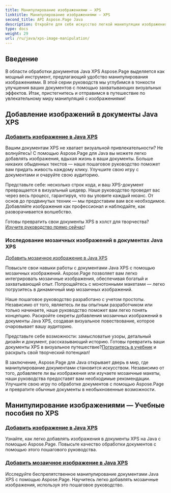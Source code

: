 ```yaml
---
title: Манипулирование изображениями — XPS
linktitle: Манипулирование изображениями — XPS
second_title: API Aspose.Page Java
description: Откройте для себя искусство легкой манипуляции изображениями в документах Java XPS с помощью Aspose.Page. Научитесь легко добавлять и размещать изображения для улучшения обработки документов.
type: docs
weight: 29
url: /ru/java/xps-image-manipulation/
---
```


## Введение

В области обработки документов Java XPS Aspose.Page выделяется как мощный инструмент, предлагающий удобство манипулирования изображениями. В этой серии руководств мы углубимся в тонкости улучшения ваших документов с помощью захватывающих визуальных эффектов. Итак, пристегнитесь и отправимся в путешествие по увлекательному миру манипуляций с изображениями!

## Добавление изображений в документы Java XPS
### [Добавить изображение в Java XPS](./add-image/)

Вашим документам XPS не хватает визуальной привлекательности? Не волнуйтесь! С помощью Aspose.Page для Java вы можете легко добавлять изображения, вдыхая жизнь в ваши документы. Больше никаких обыденных текстов — наше пошаговое руководство поможет вам придать живость каждому клику. Улучшите свою игру с документами и очаруйте свою аудиторию.

Представьте себе: несколько строк кода, и ваш XPS-документ превращается в визуальный шедевр. Наше руководство проведет вас через весь процесс, гарантируя, что вы уловите каждый нюанс. От основ до продвинутых техник — мы предоставим вам все необходимое. Добавляйте изображения как профессионал и наблюдайте, как разворачивается волшебство.

 Готовы превратить свои документы XPS в холст для творчества?[Изучите руководство прямо сейчас](./add-image/)!

### Исследование мозаичных изображений в документах Java XPS
[Добавить мозаичное изображение в Java XPS](./add-tiled-image/)

Повысьте свои навыки работы с документами Java XPS с помощью мозаичных изображений. Aspose.Page позволяет вам легко интегрировать мозаичные изображения, обеспечивая богатый и захватывающий опыт. Попрощайтесь с монотонными макетами — легко погрузитесь в динамичный мир мозаичных изображений.

Наше пошаговое руководство разработано с учетом простоты. Независимо от того, являетесь ли вы опытным разработчиком или только начинаете, наше руководство поможет вам легко понять концепцию. Раскройте секреты добавления мозаичных изображений в документы Java XPS, создавая визуальное повествование, которое очаровывает вашу аудиторию.

 Представьте себе возможности: замысловатые узоры, детальный дизайн и документ, рассказывающий историю. Готовы превратить ваши документы XPS в визуальное путешествие?[Погрузитесь в учебник](./add-tiled-image/) и раскрыть свой творческий потенциал!

В заключение, Aspose.Page для Java открывает дверь в мир, где манипулирование документами становится искусством. Независимо от того, добавляете ли вы изображения или изучаете мозаичные макеты, наши руководства предоставят вам необходимые рекомендации. Улучшите свою игру по обработке документов с помощью Aspose.Page и превратите обычные документы в необыкновенные возможности.
## Манипулирование изображениями — Учебные пособия по XPS
### [Добавить изображение в Java XPS](./add-image/)
Узнайте, как легко добавлять изображения в документы XPS на Java с помощью Aspose.Page. Повысьте качество обработки документов с помощью этого пошагового руководства.
### [Добавить мозаичное изображение в Java XPS](./add-tiled-image/)
Исследуйте беспрепятственное манипулирование документами Java XPS с помощью Aspose.Page. Научитесь легко добавлять мозаичные изображения, используя это пошаговое руководство.